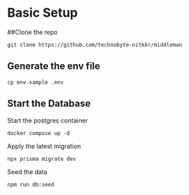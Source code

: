 # Basic Setup

##Clone the repo

```
git clone https://github.com/technobyte-nitkkr/middleman
```

## Generate the env file

```
cp env-sample .env
```

## Start the Database

Start the postgres container

```
docker compose up -d
```

Apply the latest migration

```
npx prisma migrate dev
```

Seed the data

```
npm run db:seed
```
